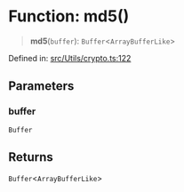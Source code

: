 # Function: md5()

> **md5**(`buffer`): `Buffer`\<`ArrayBufferLike`\>

Defined in: [src/Utils/crypto.ts:122](https://github.com/Fokusdotid/Baileys/blob/3533fb5d5a1e97f0cc8384505a121b389a346518/src/Utils/crypto.ts#L122)

## Parameters

### buffer

`Buffer`

## Returns

`Buffer`\<`ArrayBufferLike`\>
